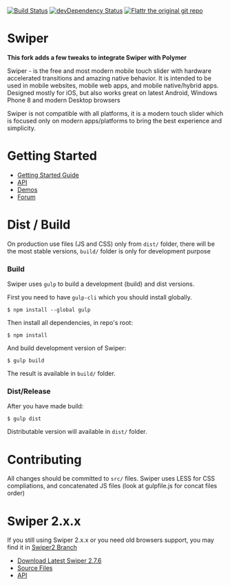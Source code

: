 [![Build Status](https://travis-ci.org/apolakipso/Swiper.svg?branch=master)](https://travis-ci.org/apolakipso/Swiper)
[![devDependency Status](https://david-dm.org/apolakipso/swiper/dev-status.svg)](https://david-dm.org/apolakipso/swiper#info=devDependencies)
[![Flattr the original git repo](http://api.flattr.com/button/flattr-badge-large.png)](https://flattr.com/submit/auto?user_id=nolimits4web&url=https://github.com/nolimits4web/swiper/&title=Framework7&language=JavaScript&tags=github&category=software)

Swiper
==========

**This fork adds a few tweaks to integrate Swiper with Polymer**

Swiper - is the free and most modern mobile touch slider with hardware accelerated transitions and amazing native behavior. It is intended to be used in mobile websites, mobile web apps, and mobile native/hybrid apps. Designed mostly for iOS, but also works great on latest Android, Windows Phone 8 and modern Desktop browsers

Swiper is not compatible with all platforms, it is a modern touch slider which is focused only on modern apps/platforms to bring the best experience and simplicity.

# Getting Started
  * [Getting Started Guide](http://www.idangero.us/swiper/get-started/)
  * [API](http://www.idangero.us/swiper/api/)
  * [Demos](http://www.idangero.us/swiper/demos/)
  * [Forum](http://www.idangero.us/swiper/forum/)

# Dist / Build

On production use files (JS and CSS) only from `dist/` folder, there will be the most stable versions, `build/` folder is only for development purpose

### Build

Swiper uses `gulp` to build a development (build) and dist versions.

First you need to have `gulp-cli` which you should install globally.

```
$ npm install --global gulp
```

Then install all dependencies, in repo's root:

```
$ npm install
```

And build development version of Swiper:
```
$ gulp build
```

The result is available in `build/` folder.

### Dist/Release

After you have made build:

```
$ gulp dist
```

Distributable version will available in `dist/` folder.

# Contributing

All changes should be committed to `src/` files. Swiper uses LESS for CSS compliations, and concatenated JS files (look at gulpfile.js for concat files order)

Swiper 2.x.x
==========

If you still using Swiper 2.x.x or you need old browsers support, you may find it in [Swiper2 Branch](https://github.com/nolimits4web/Swiper/tree/Swiper2)
* [Download Latest Swiper 2.7.6](https://github.com/nolimits4web/Swiper/archive/v2.7.6.zip)
* [Source Files](https://github.com/nolimits4web/Swiper/tree/Swiper2/src)
* [API](https://github.com/nolimits4web/Swiper/blob/Swiper2/API.md)
